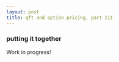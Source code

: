 ```yaml
---
layout: post
title: qft and option pricing, part III
---
```

### putting it together
Work in progress! 

